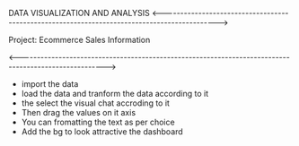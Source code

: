 DATA VISUALIZATION AND ANALYSIS 
<--------------------------------------------------------------------------------------------->

Project: Ecommerce Sales Information

<------------------------------------------------------------------------------------------------------>
* import the data
* load the data and tranform the data according to it
* the select the visual chat accroding to it
* Then drag the values on it axis
* You can fromatting the text as per choice
* Add the bg to look attractive the dashboard
  
